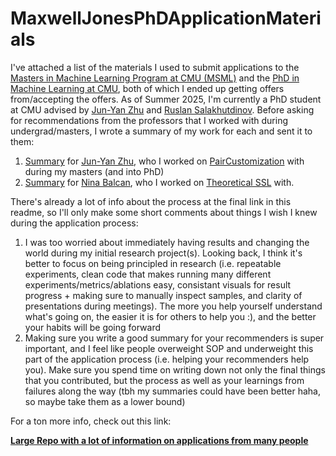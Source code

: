 # MaxwellJonesPhDApplicationMaterials
I've attached a list of the materials I used to submit applications to the [Masters in Machine Learning Program at CMU (MSML)](https://github.com/maxwelljones14/MaxwellJonesPhDApplicationMaterials/blob/main/Maxwell_Jones_CMU_MSML_SOP.pdf) and the [PhD in Machine Learning at CMU](https://github.com/maxwelljones14/MaxwellJonesPhDApplicationMaterials/blob/main/Maxwell_Jones_CMU_PhD_SOP.pdf), both of which I ended up getting offers from/accepting the offers. As of Summer 2025, I'm currently a PhD student at CMU advised by [Jun-Yan Zhu](https://www.cs.cmu.edu/~junyanz/) and [Ruslan Salakhutdinov](https://www.cs.cmu.edu/~rsalakhu/). Before asking for recommendations from the professors that I worked with during undergrad/masters, I wrote a summary of my work for each and sent it to them:
1. [Summary](https://github.com/maxwelljones14/MaxwellJonesPhDApplicationMaterials/blob/main/Maxwell's_Generative_Intelligence_Lab%20Contributions.pdf) for [Jun-Yan Zhu](https://www.cs.cmu.edu/~junyanz/), who I worked on [PairCustomization](https://paircustomization.github.io/) with during my masters (and into PhD)
2. [Summary](https://github.com/maxwelljones14/MaxwellJonesPhDApplicationMaterials/blob/main/Maxwell_Research_Synopsis_Theoretical_ML.pdf) for [Nina Balcan](https://scholars.cmu.edu/3225-nina-balcan), who I worked on [Theoretical SSL](https://arxiv.org/pdf/2306.07098) with.

There's already a lot of info about the process at the final link in this readme, so I'll only make some short comments about things I wish I knew during the application process:
1. I was too worried about immediately having results and changing the world during my initial research project(s). Looking back, I think it's better to focus on being principled in research (i.e. repeatable experiments, clean code that makes running many different experiments/metrics/ablations easy, consistant visuals for result progress + making sure to manually inspect samples, and clarity of presentations during meetings). The more you help yourself understand what's going on, the easier it is for others to help you :), and the better your habits will be going forward
2. Making sure you write a good summary for your recommenders is super important, and I feel like people overweight SOP and underweight this part of the application process (i.e. helping your recommenders help you). Make sure you spend time on writing down not only the final things that you contributed, but the process as well as your learnings from failures along the way (tbh my summaries could have been better haha, so maybe take them as a lower bound)

For a ton more info, check out this link:

[**Large Repo with a lot of information on applications from many people**](https://github.com/pliang279/awesome-phd-advice)
